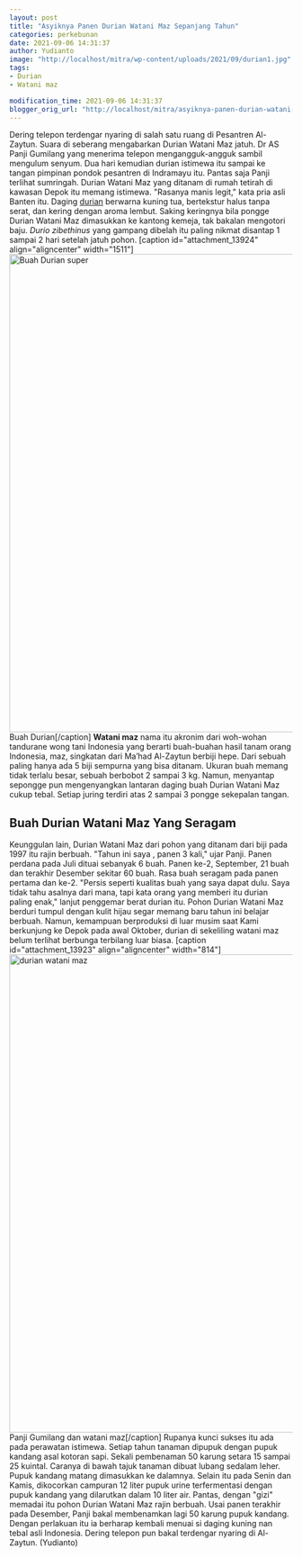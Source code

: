 ```yaml
---
layout: post
title: "Asyiknya Panen Durian Watani Maz Sepanjang Tahun"
categories: perkebunan
date: 2021-09-06 14:31:37
author: Yudianto
image: "http://localhost/mitra/wp-content/uploads/2021/09/durian1.jpg"
tags:
- Durian
- Watani maz

modification_time: 2021-09-06 14:31:37
blogger_orig_url: "http://localhost/mitra/asyiknya-panen-durian-watani-maz.html"
---
```


Dering telepon terdengar nyaring di salah satu ruang di Pesantren Al-Zaytun. Suara di seberang mengabarkan Durian Watani Maz jatuh. Dr AS Panji Gumilang yang menerima telepon mengangguk-angguk sambil mengulum senyum. Dua hari kemudian durian istimewa itu sampai ke tangan pimpinan pondok pesantren di Indramayu itu.
Pantas saja Panji terlihat sumringah. Durian Watani Maz yang ditanam di rumah tetirah di kawasan Depok itu memang istimewa. "Rasanya manis legit," kata pria asli Banten itu. Daging <a href="http://127.0.0.1/mitra/topik/durian">durian</a> berwarna kuning tua, bertekstur halus tanpa serat, dan kering dengan aroma lembut. Saking keringnya bila pongge Durian Watani Maz dimasukkan ke kantong kemeja, tak bakalan mengotori baju. <em>Durio zibethinus</em> yang gampang dibelah itu paling nikmat disantap 1 sampai 2 hari setelah jatuh pohon.
[caption id="attachment_13924" align="aligncenter" width="1511"]<img class="wp-image-13924 size-full" src="http://127.0.0.1/mitra/wp-content/uploads/2021/09/durian.jpg" alt="Buah Durian super" width="1511" height="850" /> Buah Durian[/caption]
<strong>Watani maz</strong> nama itu akronim dari woh-wohan tandurane wong tani Indonesia yang berarti buah-buahan hasil tanam orang Indonesia, maz, singkatan dari Ma’had Al-Zaytun berbiji hepe. Dari sebuah paling hanya ada 5 biji sempurna yang bisa ditanam. Ukuran buah memang tidak terlalu besar, sebuah berbobot 2 sampai 3 kg. Namun, menyantap sepongge pun mengenyangkan lantaran daging buah Durian Watani Maz cukup tebal. Setiap juring terdiri atas 2 sampai 3 pongge sekepalan tangan.
<h2 id="Seragam">Buah Durian Watani Maz Yang Seragam</h2>
Keunggulan lain, Durian Watani Maz dari pohon yang ditanam dari biji pada 1997 itu rajin berbuah. "Tahun ini saya , panen 3 kali," ujar Panji. Panen perdana pada Juli dituai sebanyak 6 buah. Panen ke-2, September, 21 buah dan terakhir Desember sekitar 60 buah. Rasa buah seragam pada panen pertama dan ke-2. "Persis seperti kualitas buah yang saya dapat dulu. Saya tidak tahu asalnya dari mana, tapi kata orang yang memberi itu durian paling enak," lanjut penggemar berat durian itu.
Pohon Durian Watani Maz berduri tumpul dengan kulit hijau segar memang baru tahun ini belajar berbuah. Namun, kemampuan berproduksi di luar musim saat Kami berkunjung ke Depok pada awal Oktober, durian di sekeliling watani maz belum terlihat berbunga terbilang luar biasa.
[caption id="attachment_13923" align="aligncenter" width="814"]<img class="wp-image-13923 size-full" src="http://127.0.0.1/mitra/wp-content/uploads/2021/09/Untitled.jpg" alt="durian watani maz" width="814" height="850" /> Panji Gumilang dan watani maz[/caption]
Rupanya kunci sukses itu ada pada perawatan istimewa. Setiap tahun tanaman dipupuk dengan pupuk kandang asal kotoran sapi. Sekali pembenaman 50 karung setara 15 sampai 25 kuintal. Caranya di bawah tajuk tanaman dibuat lubang sedalam leher. Pupuk kandang matang dimasukkan ke dalamnya. Selain itu pada Senin dan Kamis, dikocorkan campuran 12 liter pupuk urine terfermentasi dengan pupuk kandang yang dilarutkan dalam 10 liter air.
Pantas, dengan "gizi" memadai itu pohon Durian Watani Maz rajin berbuah. Usai panen terakhir pada Desember, Panji bakal membenamkan lagi 50 karung pupuk kandang. Dengan perlakuan itu ia berharap kembali menuai si daging kuning nan tebal asli Indonesia. Dering telepon pun bakal terdengar nyaring di Al-Zaytun. (Yudianto)
